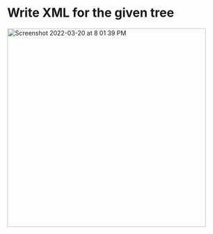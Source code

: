 # Write XML for the given tree
<img width="456" alt="Screenshot 2022-03-20 at 8 01 39 PM" src="https://user-images.githubusercontent.com/82391654/159167503-fe38a1de-bff5-4d53-9087-56e888b29234.png">
